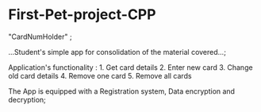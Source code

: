 # First-Pet-project-CPP
"CardNumHolder" ;

...Student's simple app for consolidation of the material covered...;

Application's functionality :
	1. Get card details 
	2. Enter new card
	3. Change old card details
	4. Remove one card
	5. Remove all cards 

The App is equipped with a Registration system, Data encryption and decryption;
